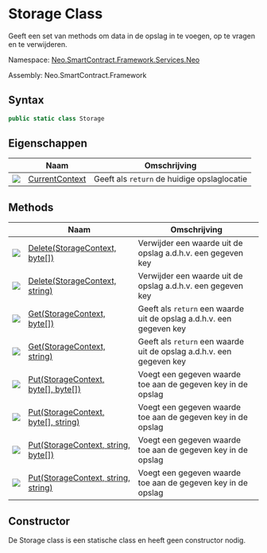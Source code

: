 # Storage Class

Geeft een set van methods om data in de opslag in te voegen, op te vragen en te verwijderen.

Namespace: [Neo.SmartContract.Framework.Services.Neo](../neo.md)

Assembly: Neo.SmartContract.Framework

## Syntax

```c#
public static class Storage
```

## Eigenschappen

| | Naam | Omschrijving |
| ---------------------------------------- | ---------------------------------------- | ---------- |
| ![](https://i-msdn.sec.s-msft.com/dynimg/IC74937.jpeg) | [CurrentContext](Storage/CurrentContext.md) | Geeft als `return` de huidige opslaglocatie |

## Methods

| | Naam | Omschrijving |
| ---------------------------------------- | ---------------------------------------- | -------------------------------- |
| ![](https://i-msdn.sec.s-msft.com/dynimg/IC91302.jpeg) | [Delete(StorageContext, byte[])](Storage/Delete.md) | Verwijder een waarde uit de opslag a.d.h.v. een gegeven key |
| ![](https://i-msdn.sec.s-msft.com/dynimg/IC91302.jpeg) | [Delete(StorageContext, string)](Storage/Delete2.md) | Verwijder een waarde uit de opslag a.d.h.v. een gegeven key |
| ![](https://i-msdn.sec.s-msft.com/dynimg/IC91302.jpeg) | [Get(StorageContext, byte[])](Storage/Get.md) | Geeft als `return` een waarde uit de opslag a.d.h.v. een gegeven key |
| ![](https://i-msdn.sec.s-msft.com/dynimg/IC91302.jpeg) | [Get(StorageContext, string)](Storage/Get2.md) | Geeft als `return` een waarde uit de opslag a.d.h.v. een gegeven key |
| ![](https://i-msdn.sec.s-msft.com/dynimg/IC91302.jpeg) | [Put(StorageContext, byte[], byte[])](Storage/Put.md) | Voegt een gegeven waarde toe aan de gegeven key in de opslag |
| ![](https://i-msdn.sec.s-msft.com/dynimg/IC91302.jpeg) | [Put(StorageContext, byte[], string)](Storage/Put2.md) | Voegt een gegeven waarde toe aan de gegeven key in de opslag |
| ![](https://i-msdn.sec.s-msft.com/dynimg/IC91302.jpeg) | [Put(StorageContext, string, byte[])](Storage/Put3.md) | Voegt een gegeven waarde toe aan de gegeven key in de opslag |
| ![](https://i-msdn.sec.s-msft.com/dynimg/IC91302.jpeg) | [Put(StorageContext, string, string)](Storage/Put4.md) | Voegt een gegeven waarde toe aan de gegeven key in de opslag |

## Constructor

De Storage class is een statische class en heeft geen constructor nodig.
